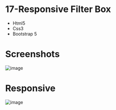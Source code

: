 # 17-Responsive Filter Box
<ul>
  <li>Html5</li>
  <li>Css3</li>
  <li>Bootstrap 5</li>
</ul>

# Screenshots
![image](https://user-images.githubusercontent.com/115400485/235654152-fc7cd315-857f-46a0-9957-24c5e536d1f6.png)

# Responsive
![image](https://user-images.githubusercontent.com/115400485/235654386-41b499ed-aa71-45dd-9e85-ceede7707904.png)
